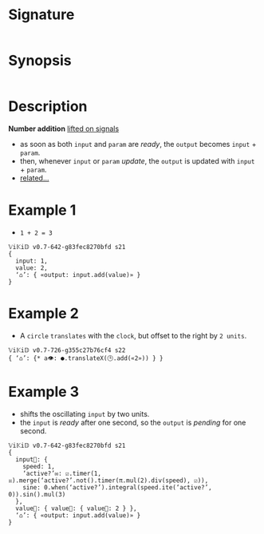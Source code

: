# Signature
```vikid-signature
```

# Synopsis
```vikid-synopsis
```

# Description

__Number addition__ [lifted on signals](/refman/concepts/pure_functions) 
- as soon as both `input` and `param` are _ready_, the `output` becomes `input` + `param`.
- then, whenever `input` or `param` _update_, the `output` is updated with `input` + `param`.
- [related...](https://en.wikipedia.org/wiki/Addition)

# Example 1

- `1 + 2 = 3`

```vikid-script
𝕍i𝕂i𝔻 v0.7-642-g83fec8270bfd s21
{
  input: 1,
  value: 2,
  ‘⌂’: { «output: input.add(value)» }
}
```

# Example 2

- A `circle` `translates` with the `clock`, but offset to the right by `2 units`.

```vikid-script
𝕍i𝕂i𝔻 v0.7-726-g355c27b76cf4 s22
{ ‘⌂’: {* a👁: ●.translateX(🕒.add(«2»)) } }
```

# Example 3
- shifts the oscillating `input` by two units.
- the `input` is _ready_ after one second, so the `output` is _pending_ for one second.

```vikid-script
𝕍i𝕂i𝔻 v0.7-642-g83fec8270bfd s21
{
  input📡: { 
    speed: 1,
    ‘active?’✉: ☑.timer(1, ☒).merge(‘active?’.not().timer(π.mul(2).div(speed), ☑)),
    sine: 0.when(‘active?’).integral(speed.ite(‘active?’, 0)).sin().mul(3)
  },
  value📡: { value📡: { value📡: 2 } },
  ‘⌂’: { «output: input.add(value)» }
}
```
